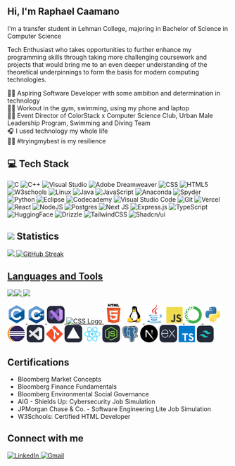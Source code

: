 ## Hi, I'm Raphael Caamano

I'm a transfer student in Lehman College, majoring in Bachelor of Science in Computer Science

Tech Enthusiast who takes opportunities to further enhance my programming skills through taking more challenging coursework and projects that would bring me to an even deeper understanding of the theoretical underpinnings to form the basis for modern computing technologies.

👨‍💻 Aspiring Software Developer with some ambition and determination in technology                                                 
        🏋️‍♂️ Workout in the gym, swimming, using my phone and laptop                                                                                                               
🏊‍♂️ Event Director of ColorStack x Computer Science Club, Urban Male Leadership Program, Swimming and Diving Team                                                
🎧 I used technology my whole life                                                                                                                                         
💪🏼 #tryingmybest is my resilience



## 💻 Tech Stack
![C](https://img.shields.io/badge/c-394aab.svg?style=for-the-badge&logo=c&logoColor=white)
![C++](https://img.shields.io/badge/c++-00599c.svg?style=for-the-badge&logo=c%2B%2B&logoColor=white)
![Visual Studio](https://img.shields.io/badge/Visual%20Studio-5C2D91.svg?style=for-the-badge&logo=visual-studio&logoColor=white)
![Adobe Dreamweaver](https://img.shields.io/badge/Adobe%20Dreamweaver-470137.svg?style=for-the-badge&logo=Adobe%20Dreamweaver&logoColor=white)
![CSS](https://img.shields.io/badge/css-264de4.svg?style=for-the-badge&logo=css&logoColor=white) 
![HTML5](https://img.shields.io/badge/html5-%23E34F26.svg?style=for-the-badge&logo=html5&logoColor=white) 
![W3schools](https://img.shields.io/badge/W3schools-04aa6d.svg?style=for-the-badge&logo=w3schools&logoColor=ffffff)
![Linux](https://img.shields.io/badge/linux-%23121011.svg?style=for-the-badge&logo=linux&logoColor=yellow)
![Java](https://img.shields.io/badge/java-%23ED8B00.svg?style=for-the-badge&logo=openjdk&logoColor=white)
![JavaScript](https://img.shields.io/badge/javascript-%23323330.svg?style=for-the-badge&logo=javascript&logoColor=%23F7DF1E)
![Anaconda](https://img.shields.io/badge/Anaconda-43b049.svg?style=for-the-badge&logo=anaconda&logoColor=white)
![Spyder](https://img.shields.io/badge/spyder-ffffff.svg?style=for-the-badge&logo=spyderide&logoColor=8c0000)
![Python](https://img.shields.io/badge/python-3670A0?style=for-the-badge&logo=python&logoColor=ffdd54) 
![Eclipse](https://img.shields.io/badge/Eclipse-2c2255.svg?style=for-the-badge&logo=Eclipse&logoColor=FE7A16)
![Codecademy](https://img.shields.io/badge/Codecademy-101630?style=for-the-badge&logo=codecademy&logoColor=FFF0E5)
![Visual Studio Code](https://img.shields.io/badge/Visual%20Studio%20Code-0078d7.svg?style=for-the-badge&logo=visual-studio-code&logoColor=white)
![Git](https://img.shields.io/badge/git-3d2d00?style=for-the-badge&logo=git&logoColor=23F05033) 
![Vercel](https://img.shields.io/badge/vercel-%23000000.svg?style=for-the-badge&logo=vercel&logoColor=white)
![React](https://img.shields.io/badge/react-%2320232a.svg?style=for-the-badge&logo=react&logoColor=%2361DAFB)
![NodeJS](https://img.shields.io/badge/node.js-81cd39?style=for-the-badge&logo=node.js&logoColor=white)
![Postgres](https://img.shields.io/badge/postgres-%23316192.svg?style=for-the-badge&logo=postgresql&logoColor=white)
![Next JS](https://img.shields.io/badge/Next-white?style=for-the-badge&logo=next.js&logoColor=black)
![Express.js](https://img.shields.io/badge/express.js-%23404d59.svg?style=for-the-badge&logo=express&logoColor=%2361DAFB)
![TypeScript](https://img.shields.io/badge/typescript-%23007ACC.svg?style=for-the-badge&logo=typescript&logoColor=white)
![HuggingFace](https://img.shields.io/badge/-HuggingFace-0b0f19?style=for-the-badge&logo=HuggingFace&logoColor=ffd21e)
![Drizzle](https://img.shields.io/badge/-Drizzle-17161b?style=for-the-badge&logo=Drizzle&logoColor=c9f850)
![TailwindCSS](https://img.shields.io/badge/tailwindcss-161d2d.svg?style=for-the-badge&logo=tailwind-css&logoColor=16becb)
![Shadcn/ui](https://img.shields.io/badge/shadcnui-%23000000.svg?style=for-the-badge&logo=shadcnui&logoColor=white)




## <img src="https://media4.giphy.com/media/MIGbtLZoVjbl0bYbAd/giphy.gif?cid=ecf05e472t2h0i8d7dcjaoau9iqtchhr899hxmpxzzgc7lyw&rid=giphy.gif" width="30"> Statistics
<p align="left">
  <a href="http://127.0.0.1/">
    <img height="165px" src="https://github-readme-stats.vercel.app/api?username=raphaelcaamano&show_icons=true&theme=holi">
    <img width="49.4%" src="https://github-readme-streak-stats.herokuapp.com/?user=raphaelcaamano&theme=holi-theme" alt="GitHub Streak""> 
<br>



## Languages and Tools
<img class="img" src="https://github-readme-stats.vercel.app/api/top-langs/?username=raphaelcaamano&theme=holi&layout=compact" /><img width="39.4%" src = "https://github.com/user-attachments/assets/d05c093e-5903-4f3f-af10-c17e5f528feb" />  <img width="28.4%" src = "https://github.com/user-attachments/assets/83988ac9-19d5-4d56-ba5a-348396f9ab97" />

<p align="left"> <a href="https://www.cprogramming.com/" target="_blank" rel="noreferrer"> <img src="https://raw.githubusercontent.com/devicons/devicon/master/icons/c/c-original.svg" alt="c" width="42" height="42"/> </a> <a href="https://www.w3schools.com/cpp/" target="_blank" rel="noreferrer"> <img src="https://raw.githubusercontent.com/devicons/devicon/master/icons/cplusplus/cplusplus-original.svg" alt="cplusplus" width="40" height="40"/> </a> <a href="https://www.w3schools.com/css/" target="_blank" rel="noreferrer"> 
<img src = "https://github.com/tandpfun/skill-icons/raw/main/icons/VisualStudio-Dark.svg" width="40" height="40"/> 
<img src="https://upload.wikimedia.org/wikipedia/commons/d/d5/CSS3_logo_and_wordmark.svg" alt="CSS Logo" width="45" height="45"/> </a>
<img src="https://raw.githubusercontent.com/devicons/devicon/master/icons/html5/html5-original-wordmark.svg" alt="html5" width="45" height="45"/> </a> <a href="https://www.java.com" target="_blank" rel="noreferrer"> 
<img src="https://raw.githubusercontent.com/devicons/devicon/master/icons/linux/linux-original.svg" alt="linux" width="40" height="40"/> </a> 
<img src="https://raw.githubusercontent.com/devicons/devicon/master/icons/java/java-original.svg" alt="java" width="45" height="45"/> </a> <a href="https://developer.mozilla.org/en-US/docs/Web/JavaScript" target="_blank" rel="noreferrer"> 
<img src="https://raw.githubusercontent.com/devicons/devicon/master/icons/javascript/javascript-original.svg" alt="javascript" width="38" height="38"/> </a> <a href="https://www.linux.org/" target="_blank" rel="noreferrer"> <a href="https://www.python.org" target="_blank" rel="noreferrer">         
<img src="https://raw.githubusercontent.com/devicons/devicon/master/icons/anaconda/anaconda-original.svg" alt="anaconda" width="39" height="39"/> </a> 
<img src="https://raw.githubusercontent.com/devicons/devicon/master/icons/python/python-original.svg" alt="python" width="42" height="42"/> </a> 
<img src="https://raw.githubusercontent.com/devicons/devicon/master/icons/eclipse/eclipse-original.svg" alt="eclipse" width="40" height="40"/> </a> 
<img src = "https://github.com/tandpfun/skill-icons/raw/main/icons/VSCode-Dark.svg" height="40" />
<img src="https://raw.githubusercontent.com/devicons/devicon/master/icons/git/git-original.svg" alt="git" width="38" height="38"/> </a> 
<img src = "https://github.com/tandpfun/skill-icons/blob/main/icons/Vercel-Dark.svg" height="40" />
<img src="https://raw.githubusercontent.com/devicons/devicon/master/icons/react/react-original.svg" alt="react" width="38" height="38"/> </a> 
<img src = "https://github.com/tandpfun/skill-icons/raw/main/icons/NodeJS-Dark.svg" height="40" />
<img src="https://raw.githubusercontent.com/devicons/devicon/master/icons/postgresql/postgresql-original.svg" alt="postgresql" width="38" height="38"/> </a> 
<img src="https://raw.githubusercontent.com/devicons/devicon/master/icons/nextjs/nextjs-original.svg" alt="nextjs" width="40" height="40"/> </a> 
<img src = "https://github.com/tandpfun/skill-icons/blob/main/icons/ExpressJS-Dark.svg" height="40" />
<img src="https://raw.githubusercontent.com/devicons/devicon/master/icons/typescript/typescript-original.svg" alt="typescript" width="38" height="38"/> </a>
<img src = "https://github.com/tandpfun/skill-icons/blob/main/icons/TailwindCSS-Dark.svg" height="38" />


## Certifications

- Bloomberg Market Concepts 
- Bloomberg Finance Fundamentals 
- Bloomberg Environmental Social Governance
- AIG - Shields Up: Cybersecurity Job Simulation
- JPMorgan Chase & Co. - Software Engineering Lite Job Simulation
- W3Schools: Certified HTML Developer



## Connect with me
<a href="https://www.linkedin.com/in/raphael-caamano/" target="_blank">
  <img src="https://skillicons.dev/icons?i=linkedin" alt="LinkedIn" width="40" height="40"/> </a>


<a href="mailto:caamano.raphael@gmail.com" target="_blank">
  <img src="https://skillicons.dev/icons?i=gmail" alt="Gmail" width="40" height="40"/> </a>







